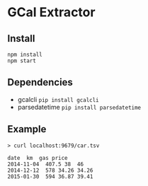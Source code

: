 # GCal Extractor

## Install
```
npm install
npm start
```

## Dependencies

* gcalcli `pip install gcalcli`
* parsedatetime `pip install parsedatetime`

## Example
```
> curl localhost:9679/car.tsv

date  km  gas price
2014-11-04  407.5 38  46
2014-12-12  578 34.26 34.26
2015-01-30  594 36.87 39.41
```

